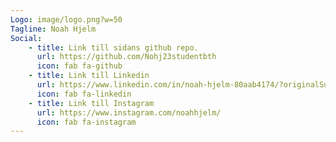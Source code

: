 ```yaml
---
Logo: image/logo.png?w=50
Tagline: Noah Hjelm
Social:
    - title: Link till sidans github repo.
      url: https://github.com/Nohj23studentbth
      icon: fab fa-github
    - title: Link till Linkedin
      url: https://www.linkedin.com/in/noah-hjelm-80aab4174/?originalSubdomain=se
      icon: fab fa-linkedin
    - title: Link till Instagram
      url: https://www.instagram.com/noahhjelm/
      icon: fab fa-instagram
---
```

